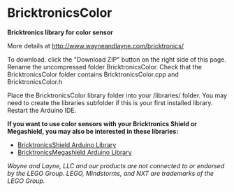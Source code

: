 BricktronicsColor
=================

**Bricktronics library for color sensor**

More details at http://www.wayneandlayne.com/bricktronics/

To download. click the "Download ZIP" button on the right side of this page. Rename the uncompressed folder BricktronicsColor. Check that the BricktronicsColor folder contains BricktronicsColor.cpp and BricktronicsColor.h

Place the BricktronicsColor library folder into your <arduinosketchfolder>/libraries/ folder. You may need to create the libraries subfolder if this is your first installed library. Restart the Arduino IDE.

**If you want to use color sensors with your Bricktronics Shield or Megashield, you may also be interested in these libraries:**
* [BricktronicsShield Arduino Library](https://github.com/wayneandlayne/BricktronicsShield)
* [BricktronicsMegashield Arduino Library](https://github.com/wayneandlayne/BricktronicsMegashield)

_Wayne and Layne, LLC and our products are not connected to or endorsed by the LEGO Group. LEGO, Mindstorms, and NXT are trademarks of the LEGO Group._
